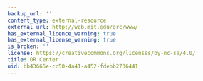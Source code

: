 ```yaml
---
backup_url: ''
content_type: external-resource
external_url: http://web.mit.edu/orc/www/
has_external_licence_warning: true
has_external_license_warning: true
is_broken: ''
license: https://creativecommons.org/licenses/by-nc-sa/4.0/
title: OR Center
uid: bb43665e-cc50-4a41-a452-fdebb2736441
---
```

